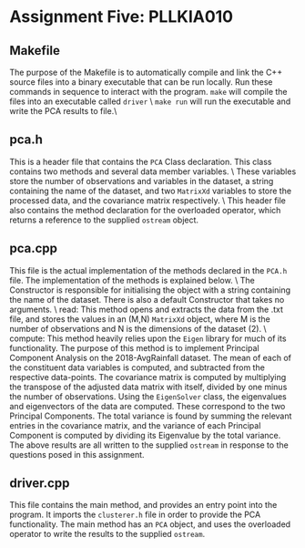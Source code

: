 # Assignment Five: PLLKIA010

## Makefile
The purpose of the Makefile is to automatically compile and link the C++ source files into a binary executable that can be run locally. Run these commands in sequence to interact with the program.
```make``` will compile the files into an executable called ```driver```
\\
```make run``` will run the executable and write the PCA results to file.\\

## pca.h

This is a header file that contains the ```PCA``` Class declaration. This class contains two methods and several data member variables.
\\
These variables store the number of observations and variables in the dataset, a string containing the name of the dataset, and two ```MatrixXd``` variables to store the processed data, and the covariance matrix respectively.
\\
This header file also contains the method declaration for the overloaded operator, which returns a reference to the supplied ```ostream``` object.

## pca.cpp

This file is the actual implementation of the methods declared in the ```PCA.h``` file. The implementation of the methods is explained below. \\
The Constructor is responsible for initialising the object with a string containing the name of the dataset. There is also a default Constructor that takes no arguments.
\\
read: This method opens and extracts the data from the .txt file, and stores the values in an (M,N) ```MatrixXd``` object, where M is the number of observations and N is the dimensions of the dataset (2).
\\
compute: This method heavily relies upon the ```Eigen``` library for much of its functionality. The purpose of this method is to implement Principal Component Analysis on the 2018-AvgRainfall dataset. The mean of each of the constituent data variables is computed, and subtracted from the respective data-points. The covariance matrix is computed by multiplying the transpose of the adjusted data matrix with itself, divided by one minus the number of observations. Using the ```EigenSolver``` class, the eigenvalues and eigenvectors of the data are computed. These correspond to the two Principal Components. The total variance is found by summing the relevant entries in the covariance matrix, and the variance of each Principal Component is computed by dividing its Eigenvalue by the total variance. The above results are all written to the supplied ```ostream``` in response to the questions posed in this assignment.

## driver.cpp

This file contains the main method, and provides an entry point into the program. It imports the ```clusterer.h``` file in order to provide the PCA functionality. The main method has an ```PCA``` object, and uses the overloaded operator to write the results to the supplied ```ostream```.

